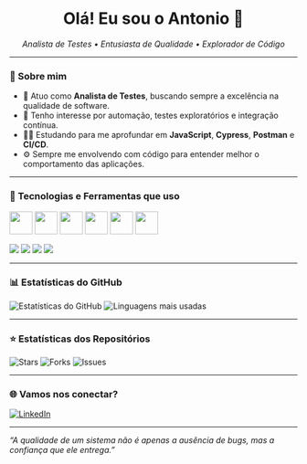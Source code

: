 <h1 align="center">Olá! Eu sou o Antonio 👋</h1>

<p align="center">
  <i>Analista de Testes • Entusiasta de Qualidade • Explorador de Código</i>
</p>

---

### 🧠 Sobre mim

- 🎯 Atuo como **Analista de Testes**, buscando sempre a excelência na qualidade de software.
- 🔎 Tenho interesse por automação, testes exploratórios e integração contínua.
- 👨‍💻 Estudando para me aprofundar em **JavaScript**, **Cypress**, **Postman** e **CI/CD**.
- ⚙️ Sempre me envolvendo com código para entender melhor o comportamento das aplicações.

---

### 🧪 Tecnologias e Ferramentas que uso

<p align="left">
  <img src="https://cdn.jsdelivr.net/gh/devicons/devicon/icons/javascript/javascript-original.svg" width="40"/>
  <img src="https://cdn.jsdelivr.net/gh/devicons/devicon/icons/nodejs/nodejs-original.svg" width="40"/>
  <img src="https://cdn.jsdelivr.net/gh/devicons/devicon/icons/html5/html5-original.svg" width="40"/>
  <img src="https://cdn.jsdelivr.net/gh/devicons/devicon/icons/css3/css3-original.svg" width="40"/>
  <img src="https://cdn.jsdelivr.net/gh/devicons/devicon/icons/git/git-original.svg" width="40"/>
  <img src="https://cdn.jsdelivr.net/gh/devicons/devicon/icons/github/github-original.svg" width="40"/>
</p>

<p>
  <img src="https://img.shields.io/badge/Postman-FF6C37?style=flat&logo=postman&logoColor=white"/>
  <img src="https://img.shields.io/badge/Cypress-17202C?style=flat&logo=cypress&logoColor=white"/>
  <img src="https://img.shields.io/badge/Jest-C21325?style=flat&logo=jest&logoColor=white"/>
  <img src="https://img.shields.io/badge/VS%20Code-007ACC?style=flat&logo=visual-studio-code&logoColor=white"/>
</p>

---

### 📊 Estatísticas do GitHub

![Estatísticas do GitHub](https://github-readme-stats.vercel.app/api?username=SEU_USUARIO&show_icons=true&theme=radical)
![Linguagens mais usadas](https://github-readme-stats.vercel.app/api/top-langs/?username=SEU_USUARIO&layout=compact&theme=radical)

---

### ⭐ Estatísticas dos Repositórios

![Stars](https://img.shields.io/github/stars/SEU_USUARIO/SEU_REPOSITORIO?style=social)
![Forks](https://img.shields.io/github/forks/SEU_USUARIO/SEU_REPOSITORIO?style=social)
![Issues](https://img.shields.io/github/issues/SEU_USUARIO/SEU_REPOSITORIO)

---

### 🌐 Vamos nos conectar?

[![LinkedIn](https://img.shields.io/badge/-LinkedIn-0A66C2?style=flat&logo=linkedin&logoColor=white)](https://linkedin.com/in/antoniolucasaj)

---

<i>“A qualidade de um sistema não é apenas a ausência de bugs, mas a confiança que ele entrega.”</i>

